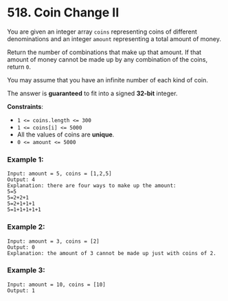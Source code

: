 # 518. Coin Change II

You are given an integer array `coins` representing coins of different denominations and an integer `amount` representing a total amount of money.

Return the number of combinations that make up that amount. If that amount of money cannot be made up by any combination of the coins, return `0`.

You may assume that you have an infinite number of each kind of coin.

The answer is **guaranteed** to fit into a signed **32-bit** integer.

**Constraints**:
- `1 <= coins.length <= 300`
- `1 <= coins[i] <= 5000`
- All the values of coins are **unique**.
- `0 <= amount <= 5000`

### Example 1:
```
Input: amount = 5, coins = [1,2,5]
Output: 4
Explanation: there are four ways to make up the amount:
5=5
5=2+2+1
5=2+1+1+1
5=1+1+1+1+1
```

### Example 2:
```
Input: amount = 3, coins = [2]
Output: 0
Explanation: the amount of 3 cannot be made up just with coins of 2.
```

### Example 3:
```
Input: amount = 10, coins = [10]
Output: 1
```
